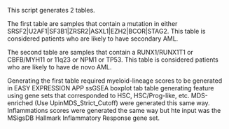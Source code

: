 This script generates 2 tables. 

The first table are samples that contain a mutation in either SRSF2|U2AF1|SF3B1|ZRSR2|ASXL1|EZH2|BCOR|STAG2. This table is considered patients who 
are likely to have secondary AML.

The second table are samples that contain a RUNX1/RUNX1T1 or CBFB/MYH11 or 11q23 or NPM1 or TP53. This table is considered patients who are likely to have
de novo AML.

Generating the first table required myeloid-lineage scores to be generated in EASY EXPRESSION APP ssGSEA boxplot tab table generating feature using gene sets
that corresponded to HSC, HSC/Prog-like, etc. MDS-enriched (Use UpinMDS_Strict_Cutoff) were generated this same way. Inflammations scores were generated the same way
but hte input was the MSigsDB Hallmark Inflammatory Response gene set. 


